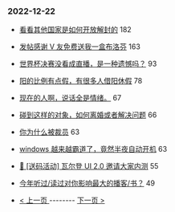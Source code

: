 ### 2022-12-22 
- [看看其他国家是如何开放解封的](https://www.v2ex.com/t/904028) 182
- [发帖感谢 V 友免费送我一盒布洛芬](https://www.v2ex.com/t/904082) 163
- [世界杯决赛没看成直播，是一种遗憾吗？](https://www.v2ex.com/t/904053) 93
- [阳的比例有点假，有很多人借阳休假](https://www.v2ex.com/t/904124) 78
- [现在的人啊，说话全是情绪。](https://www.v2ex.com/t/904130) 67
- [碰到这样的对象，如何离婚或者解决问题](https://www.v2ex.com/t/904157) 66
- [你为什么被裁员](https://www.v2ex.com/t/904066) 63
- [windows 越来越霸道了，竟然半夜自动开机](https://www.v2ex.com/t/904068) 63
- [🎁 [送码活动] 瓦尔登 UI 2.0 邀请大家内测](https://www.v2ex.com/t/904060) 55
- [今年听过/读过对你影响最大的播客/书？](https://www.v2ex.com/t/904057) 49 

- [ < 上一页 ](https://github.com/able8/v2ex-hot-record/blob/master/2022-12-21.md) -------- [ 下一页 > ](https://github.com/able8/v2ex-hot-record/blob/master/2022-12-23.md)